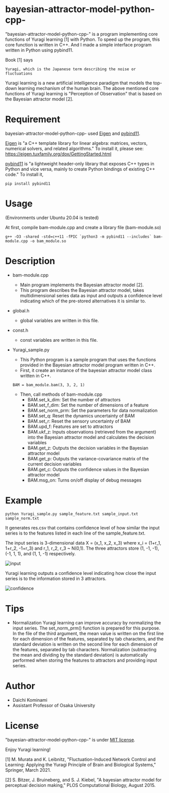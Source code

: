# bayesian-attractor-model-python-cpp-

"bayesian-attractor-model-python-cpp-" is a program implementing core functions of Yuragi learning [1] with Python.
To speed up the program, this core function is written in C++. And I made a simple interface program written in Python using pybind11. 


Book [1] says
```
Yuragi, which is the Japanese term describing the noise or fluctuations
```

Yuragi learning is a new artificial intelligence paradigm that models the top-down learning mechanism of the human brain. The above mentioned core functions of Yuragi learning is "Perception of Observation" that is based on the Bayesian attractor model [2]. 


# Requirement

bayesian-attractor-model-python-cpp- used [Eigen](https://eigen.tuxfamily.org/index.php?title=Main_Page) and [pybind11](https://github.com/pybind/pybind11).

[Eigen](https://eigen.tuxfamily.org/index.php?title=Main_Page) is "a C++ template library for linear algebra: matrices, vectors, numerical solvers, and related algorithms." To install it, please see: https://eigen.tuxfamily.org/dox/GettingStarted.html


[pybind11](https://github.com/pybind/pybind11) is "a lightweight header-only library that exposes C++ types in Python and vice versa, mainly to create Python bindings of existing C++ code." To install it, 
```pip
pip install pybind11
```

# Usage

(Environments under Ubuntu 20.04 is tested)

At first, compile bam-module.cpp and create a library file (bam-module.so)
```
g++ -O3 -shared -std=c++11 -fPIC `python3 -m pybind11 --includes` bam-module.cpp -o bam_module.so
```

# Description
- bam-module.cpp
  - Main program implements the Bayesian attractor model [2].
  - This program describes the Bayesian attractor model, takes multidimensional series data as input and outputs a confidence level indicating which of the pre-stored alternatives it is similar to. 

- global.h
  - global variables are written in this file.

- const.h
  - const variables are written in this file.

- Yuragi_sample.py
  - This Python program is a sample program that uses the functions provided in the Bayesian attractor model program written in C++.
  - First, it create an instance of the bayesian attractor model class written in C++. 
  ```
  BAM = bam_module.bam(3, 3, 2, 1)
  ```
  - Then, call methods of bam-module.cpp
    - BAM.set_k_dim: Set the number of attractors
    - BAM.set_f_dim: Set the number of dimensions of a feature
    - BAM.set_norm_prm: Set the parameters for data normalization
    - BAM.set_q: Reset the dynamics uncertainty of BAM
    - BAM.set_r: Reset the sensory uncertainty of BAM
    - BAM.upd_f: Features are set to attractors
    - BAM.ukf_z: Inputs observations (retrieved from the argument) into the Bayesian attractor model and calculates the decision variables
    - BAM.get_z: Outputs the decision variables in the Bayesian attractor model
    - BAM.get_p: Outputs the variance-covariance matrix of the current decision variables
    - BAM.get_c: Outputs the confidence values in the Bayesian attractor model
    - BAM.msg_on: Turns on/off display of debug messages

# Example
```
python Yuragi_sample.py sample_feature.txt sample_input.txt sample_norm.txt
```
It generates res.csv that contains confidence level of how similar the input series is to the features listed in each line of the sample_feature.txt.

The input series is 3-dimensional data X = (x_1, x_2, x_3) where x_i = (1+r_1, 1+r_2, -1+r_3) and r_1, r_2, r_3 ~ N(0,1). The three attractors store (1, -1, -1), (-1, 1, 1), and (1, 1, -1) respectively.


![input](https://user-images.githubusercontent.com/47323363/216042813-db2da32d-a19f-41d8-88d2-5c100e3704d8.png)

Yuragi learning outputs a confidence level indicating how close the input series is to the information stored in 3 attractors.

![confidence](https://user-images.githubusercontent.com/47323363/216042928-62f7fc80-eb42-4ebd-b4c4-4870f2e05bde.png)

# Tips
- Normalization
Yuragi learning can improve accuracy by normalizing the input series. The set_norm_prm() function is prepared for this purpose. In the file of the third argument, the mean value is written on the first line for each dimension of the features, separated by tab characters, and the standard deviation is written on the second line for each dimension of the features, separated by tab characters. Normalization (subtracting the mean and dividing by the standard deviation) is automatically performed when storing the features to attractors and providing input series.

# Author

* Daichi Kominami
* Assistant Professor of Osaka University

# License

"bayesian-attractor-model-python-cpp-" is under [MIT license](https://en.wikipedia.org/wiki/MIT_License).

Enjoy Yuragi learning!


[1]  M. Murata and K. Leibnitz, "Fluctuation-Induced Network Control and Learning: Applying the Yuragi Principle of Brain and Biological Systems," Springer, March 2021.

[2]  S. Bitzer, J. Bruineberg, and S. J. Kiebel, "A bayesian attractor model for perceptual decision making," PLOS Computational Biology, August 2015.

